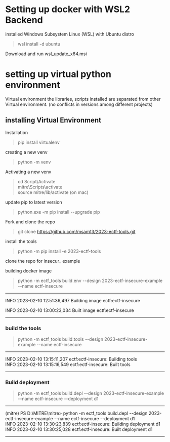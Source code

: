 # Setting up docker with WSL2 Backend

installed Windows Subsystem Linux (WSL) with Ubuntu distro

> wsl install -d ubuntu

Download and run wsl_update_x64.msi

# setting up virtual python environment

Virtual environment the libraries, scripts installed are separated from other Virtual environment.
(no conflicts in versions among different projects)

## installing Virtual Environment
Installation
> pip install virtualenv

creating a new venv
> python -m venv <venv-name>

Activating a new venv
>cd <venv-name>
>Script\Activate  
> mitre\Scripts\activate<br>
> source mitre/lib/activate (on mac) <br>
  
update pip to latest version
> python.exe -m pip install --upgrade pip

Fork and clone the repo
> git clone https://github.com/msam13/2023-ectf-tools.git

install the tools
> python -m pip install -e 2023-ectf-tools

clone the repo for insecur_ example

building docker image
> python -m ectf_tools build.env --design 2023-ectf-insecure-example --name ectf-insecure
***
INFO 2023-02-10 12:51:36,497 Building image ectf:ectf-insecure

INFO 2023-02-10 13:00:23,034 Built image ectf:ectf-insecure
***

### build the tools

>  python -m ectf_tools build.tools --design 2023-ectf-insecure-example --name ectf-insecure

***
INFO 2023-02-10 13:15:11,207 ectf:ectf-insecure: Building tools <br>
INFO 2023-02-10 13:15:16,549 ectf:ectf-insecure: Built tools
***

### Build deployment

>  python -m ectf_tools build.depl --design 2023-ectf-insecure-example --name ectf-insecure --deployment d1

***
(mitre) PS D:\MITRE\mitre> python -m ectf_tools build.depl --design 2023-ectf-insecure-example --name ectf-insecure --deployment d1 <br> 
INFO 2023-02-10 13:30:23,839 ectf:ectf-insecure: Building deployment d1 <br>
INFO 2023-02-10 13:30:25,028 ectf:ectf-insecure: Built deployment d1 <br>
***
